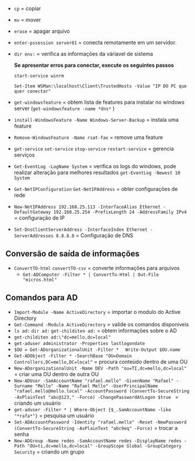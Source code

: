 * ``` cp ```  = copiar
* ``` mv ```  = mover
* ``` erase ``` = apagar arquivo
* ``` enter-pssession server01 ```  = conecta remotamente em um servidor.
* ``` dir env: ``` = verifica as informações da váriavel de sistema
  
  **Se apresentar erros para conectar, execute os seguintes passos**

  ``` start-service winrm ``` 

  ``` Set-Item WSMan:\localhost\Client\TrustedHosts -Value "IP DO PC que quer conectar" ``` 

* ``` get-windowsfeature ```  = obtem lista de features para instalar no windows server (``` get-windowsfeature -name *dns* ``` )
* ``` install-WindowsFeature -Name Windows-Server-Backup ``` = instala uma feature
* ``` Remove-WindowsFeature -Name rsat-fax ```  = remove uma feature
* ``` get-service ```  ``` set-service ```  ``` stop-service ``` ``` restart-service ```  = gerencia serviços
* ``` Get-EventLog -LogName System ```  = verifica os logs do windows, pode realizar alteração para melhores resultados ``` get-EventLog -Newest 10 System ``` 
* ``` Get-NetIPConfiguration ```  ``` Get-NetIPAddress ``` = obter configurações de rede
* ``` New-NetIPAddress 192.168.25.113 -InterfaceAlias Ethernet -DefaultGateway 192.168.25.254 -PrefixLength 24 -AddressFamily IPv4 ```  = configuração de IP
* ``` Set-DnsClientServerAddress -InterfaceIndex Ethernet -ServerAddresses 8.8.8.8 ```  = Configuração de DNS

## Conversão de saída de informações

* ``` ConvertTO-html ```  ``` convertTO-csv ```  = converte informações para arquivos 
  * ``` Get-ADComputer -Filter * | ConvertTo-Html | Out-File "micros.html" ``` 
## Comandos para AD

* ``` Import-Module -Name ActiveDirectory ``` = importar o modulo do Active Directory
* ``` Get-Command -Module ActiveDirectory ``` = valide os comandos disponiveis 
* ``` ls ad: ``` ``` dir ad: ``` ``` get-childiten ad: ```  = obtem informações sobre o AD
* ``` get-childiten ad:\"dc=mello,dc=local" ``` 
* ``` get-aduser administrator -Properties lastlogondate ```
* ``` $OU = Get-ADorganizationalUnit -Filter *   ```  ``` Write-Output $OU.name  ``` 
* ``` Get-ADObject -Filter * -SearchBase "OU=Domain Controllers,DC=mello,DC=local" ``` = procura conteúdo dentro de uma OU
* ``` New-ADorganizationalUnit -Name DEV -Path "ou=TI,dc=mello,dc=local" ``` = criar uma OU dentro de outra OU
* ``` New-ADUser -SamAccountName "rafael.mello" -GivenName "Rafael" -Surname "Mello" -Name "Rafael Mello" -UserPrincipalName "rafael.mello@mello.local" -AccountPassword (ConvertTo-SecureString -AsPlainText "abc@123," -Force) -ChangePasswordAtLogon $true  ``` = criando um usuário
* ``` get-aduser -Filter * | Where-Object {$_.SamAccountName -like "*rafa*"} ```  = pesquisa um usuário
* ``` Set-ADAccountPassword -Identity "rafael.mello" -Reset -NewPassword (ConvertTo-SecureString -AsPlainText "abc9eq" -Force) ```  = trocar a senha
* ``` New-ADGroup -Name redes -SamAccountName redes -DisplayName redes -Path "OU=ti,dc=mello,dc=local" -GroupScope Global -GroupCategory Security ```  = criando um grupo